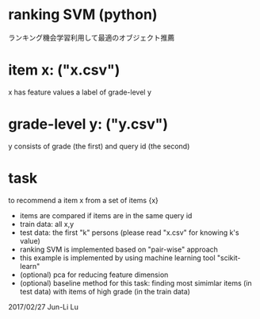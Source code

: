# ranking SVM (python)
ランキング機会学習利用して最適のオブジェクト推薦
# item x: ("x.csv")
x has feature values
a label of grade-level y
# grade-level y: ("y.csv")
y consists of grade (the first) and query id (the second)
# task
to recommend a item x from a set of items {x}

- items are compared if items are in the same query id
- train data: all x,y
- test data: the first "k" persons (please read "x.csv" for knowing k's value)
- ranking SVM is implemented based on "pair-wise" approach
- this example is implemented by using machine learning tool "scikit-learn"
- (optional) pca for reducing feature dimension
- (optional) baseline method for this task: finding most simimlar items (in test data) with items of high grade (in the train data)

2017/02/27
Jun-Li Lu
